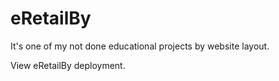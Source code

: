# eRetailBy

It's one of my not done educational projects by website layout.

View eRetailBy deployment.
